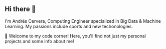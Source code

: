 ## Hi there 👋

I'm Andrés Cervera, Computing Engineer specialized in Big Data & Machine Learning. My passions include sports and new techonologies.

🚀 Welcome to my code corner! Here, you'll find not just my personal projects and some info about me!